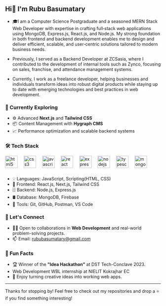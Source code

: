 ## Hi👋 I'm Rubu Basumatary

- 🎓I am a Computer Science Postgraduate and a seasoned MERN Stack Web Developer with expertise in crafting full‑stack web applications using MongoDB, Express.js, React.js, and Node.js. My strong foundation in both frontend and backend development enables me to design and deliver efficient, scalable, and user‑centric solutions tailored to modern business needs.

- Previously, I served as a Backend Developer at ZCSasia, where I contributed to the development of internal tools such as Zynco, focusing on sales, franchise, and attendance management systems.

- Currently, I work as a freelance developer, helping businesses and individuals transform ideas into robust digital products while staying up to date with emerging     technologies and best practices in web development.



### 🌱 Currently Exploring
- ⚙️ Advanced **Next.js** and **Tailwind CSS**
- 📦 Content Management with **Hygraph CMS**
- 📈 Performance optimization and scalable backend systems

### 🛠️ Tech Stack
<div align="left">
  <img src="https://cdn.jsdelivr.net/gh/devicons/devicon/icons/html5/html5-original.svg" height="40" alt="html5 logo"  />
  <img width="12" />
  <img src="https://cdn.jsdelivr.net/gh/devicons/devicon/icons/css3/css3-original.svg" height="40" alt="css3 logo"  />
  <img width="12" />
  <img src="https://cdn.jsdelivr.net/gh/devicons/devicon/icons/javascript/javascript-original.svg" height="40" alt="javascript logo"  />
  <img width="12" />
  <img src="https://cdn.jsdelivr.net/gh/devicons/devicon/icons/react/react-original.svg" height="40" alt="react logo"  />
  <img width="12" />
  <img src="https://cdn.jsdelivr.net/gh/devicons/devicon/icons/express/express-original.svg" height="40" alt="express logo"  />
  <img width="12" />
  <img src="https://cdn.jsdelivr.net/gh/devicons/devicon/icons/nodejs/nodejs-original.svg" height="40" alt="nodejs logo"  />
  <img width="12" />
  <img src="https://cdn.jsdelivr.net/gh/devicons/devicon/icons/typescript/typescript-original.svg" height="40" alt="typescript logo"  />
  <img width="12" />
  <img src="https://cdn.jsdelivr.net/gh/devicons/devicon/icons/mongodb/mongodb-original.svg" height="40" alt="mongodb logo"  />
</div>

###
- 💡 Languages: JavaScript, Scripting(HTML, CSS)
- 🧠 Frontend: React.js, Next.js, Tailwind CSS
- 🗄️ Backend: Node.js, Express.js
- 🛢️ Database: MongoDB, Firebase
- 🔗 Tools: Git, GitHub, Postman, VS Code

### 🤝 Let's Connect
- 👨‍💻 Open to collaborations in **Web Development** and real-world problem-solving projects.
- 📫 Email: [rububasumatary@gmail.com](mailto:rububasumatary381@gmail.com)

### 💬 Fun Facts
- 🏆 Winner of the **"Idea Hackathon"** at DST Tech-Conclave 2023.
- Web Development WBL internship at NIELIT Kokrajhar EC
- 🎯 Enjoy turning creative ideas into working web apps.

---

Thanks for stopping by! Feel free to check out my repositories and drop a ⭐ if you find something interesting!
